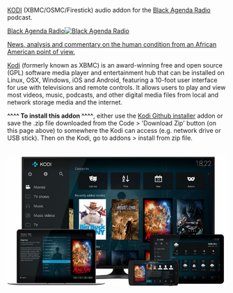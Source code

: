 <a href="https://www.kodi.tv">KODI<a> (XBMC/OSMC/Firestick) audio addon for the <a href="https://popularresistance.org/prpn/">Black Agenda Radio</a> podcast.

<a href="https://www.blackagendareport.com/">Black Agenda Radio<img src="https://popularresistance-uploads.s3.amazonaws.com/uploads/2018/12/black-agenda2.jpg" width="250" height="250" alt="Black Agenda Radio">

News, analysis and commentary on the human condition from an African American point of view.<br>

<a href="https://www.kodi.tv">Kodi</a> (formerly known as XBMC) is an award-winning free and open source (GPL) software media player and entertainment hub that can be installed on Linux, OSX, Windows, iOS and Android, featuring a 10-foot user interface for use with televisions and remote controls. It allows users to play and view most videos, music, podcasts, and other digital media files from local and network storage media and the internet.<br>

<b>^^^^ To install this addon ^^^^</b>, either use the <a href="https://www.tvaddons.co/github-browser-kodi/">Kodi Github installer</a> addon or save the .zip file downloaded from the Code > 'Download Zip' button (on this page above) to somewhere the Kodi can access (e.g. network drive or USB stick). Then on the Kodi, go to addons > install from zip file.<br>

<br><a href="https://www.kodi.tv"><img src="https://github.com/leopheard/Audio-Podcasts/blob/master/resources/media/about--devices.jpg?raw=true">
